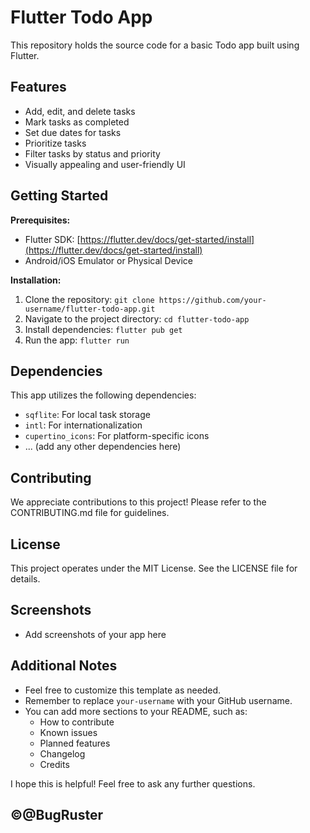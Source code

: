 # Flutter Todo App

This repository holds the source code for a basic Todo app built using Flutter.

## Features

* Add, edit, and delete tasks
* Mark tasks as completed
* Set due dates for tasks
* Prioritize tasks
* Filter tasks by status and priority
* Visually appealing and user-friendly UI

## Getting Started

**Prerequisites:**

* Flutter SDK: [https://flutter.dev/docs/get-started/install](https://flutter.dev/docs/get-started/install)
* Android/iOS Emulator or Physical Device

**Installation:**

1. Clone the repository: `git clone https://github.com/your-username/flutter-todo-app.git`
2. Navigate to the project directory: `cd flutter-todo-app`
3. Install dependencies: `flutter pub get`
4. Run the app: `flutter run`

## Dependencies

This app utilizes the following dependencies:

* `sqflite`: For local task storage
* `intl`: For internationalization
* `cupertino_icons`: For platform-specific icons
* ... (add any other dependencies here)

## Contributing

We appreciate contributions to this project! Please refer to the CONTRIBUTING.md file for guidelines.

## License

This project operates under the MIT License. See the LICENSE file for details.

## Screenshots

* Add screenshots of your app here

## Additional Notes

* Feel free to customize this template as needed.
* Remember to replace `your-username` with your GitHub username.
* You can add more sections to your README, such as:
    * How to contribute
    * Known issues
    * Planned features
    * Changelog
    * Credits

I hope this is helpful! Feel free to ask any further questions.



## ©@BugRuster




